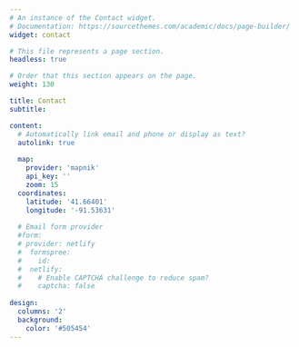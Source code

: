 ```yaml
---
# An instance of the Contact widget.
# Documentation: https://sourcethemes.com/academic/docs/page-builder/
widget: contact

# This file represents a page section.
headless: true

# Order that this section appears on the page.
weight: 130

title: Contact
subtitle:

content:
  # Automatically link email and phone or display as text?
  autolink: true
  
  map:
    provider: 'mapnik'
    api_key: ''
    zoom: 15
  coordinates:
    latitude: '41.66401'
    longitude: '-91.53631'
  
  # Email form provider
  #form:
  # provider: netlify
  #  formspree:
  #    id:
  #  netlify:
  #    # Enable CAPTCHA challenge to reduce spam?
  #    captcha: false
  
design:
  columns: '2'
  background:
    color: '#505454'
---
```

